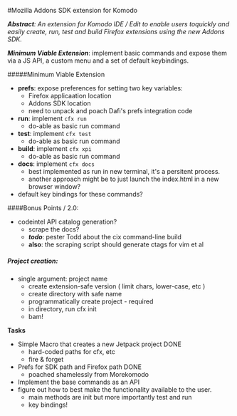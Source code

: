 #Mozilla Addons SDK extension for Komodo

*__Abstract__: An extension for Komodo IDE / Edit to enable users toquickly and
easily create, run, test and build Firefox extensions using the new Addons SDK.*

*__Minimum Viable Extension__*: implement basic commands and expose them via a JS
API, a custom menu and a set of default keybindings.

#####Minimum Viable Extension

* __prefs__: expose preferences for setting two key variables:
    * Firefox applicaation location
    * Addons SDK location
    * need to unpack and poach Dafi's prefs integration code
* __run__: implement `cfx run`
    * do-able as basic run command
* __test__: implement `cfx test`
    * do-able as basic run command
* __build__: implement `cfx xpi`
    * do-able as basic run command
* __docs__: implement `cfx docs`
    * best implemented as run in new terminal, it's a persitent process.
    * another approach might be to just launch the index.html in a new browser window?
* default key bindings for these commands?
    
####Bonus Points / 2.0:

* codeintel API catalog generation?
    * scrape the docs?
    * *__todo__*: pester Todd about the cix command-line build
    * __also__: the scraping script should generate ctags for vim et al

##### Project creation:

* single argument: project name
    * create extension-safe version ( limit chars, lower-case, etc )
    * create directory with safe name
    * programmatically create project - required
    * in directory, run cfx init
    * bam!

__Tasks__

* Simple Macro that creates a new Jetpack project DONE
    * hard-coded paths for cfx, etc
    * fire & forget
* Prefs for SDK path and Firefox path DONE
    * poached shamelessly from Morekomodo
* Implement the base commands as an API
* figure out how to best make the functionality available to the user.
    * main methods are init but more importantly test and run
    * key bindings!
